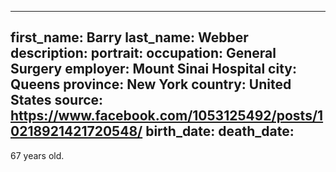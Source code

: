 ---
first_name: Barry
last_name: Webber
description: 
portrait: 
occupation: General Surgery
employer: Mount Sinai Hospital
city: Queens
province: New York
country: United States
source: https://www.facebook.com/1053125492/posts/10218921421720548/
birth_date: 
death_date: 
--

67 years old.